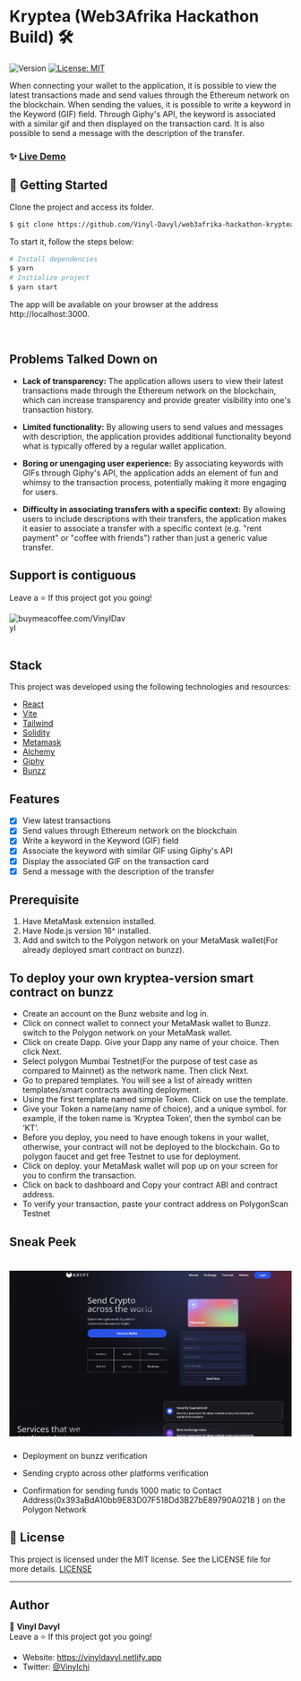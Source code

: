 # Kryptea (Web3Afrika Hackathon Build) 🛠 

<p>
  <img alt="Version" src="https://img.shields.io/badge/version-1.0.1-blue.svg?cacheSeconds=2592000" />
  <a href="#" target="_blank">
    <img alt="License: MIT" src="https://img.shields.io/badge/License-MIT-red.svg" />
  </a>
</p>

When connecting your wallet to the application, it is possible to view the latest transactions made and send values through the Ethereum network on the blockchain. When sending the values, it is possible to write a keyword in the Keyword (GIF) field. Through Giphy's API, the keyword is associated with a similar gif and then displayed on the transaction card. It is also possible to send a message with the description of the transfer.
 
### ✨ [Live Demo](https://web3afrika-hackathon-kryptea.vercel.app/)

## 🚀 Getting Started

Clone the project and access its folder.

```bash
$ git clone https://github.com/Vinyl-Davyl/web3afrika-hackathon-kryptea.git
```

To start it, follow the steps below:
```bash
# Install dependencies
$ yarn
# Initialize project
$ yarn start
```
The app will be available on your browser at the address http://localhost:3000.

<br>

## Problems Talked Down on
- **Lack of transparency:** The application allows users to view their latest transactions made through the Ethereum network on the blockchain, which can increase transparency and provide greater visibility into one's transaction history.

- **Limited functionality:** By allowing users to send values and messages with description, the application provides additional functionality beyond what is typically offered by a regular wallet application.

- **Boring or unengaging user experience:** By associating keywords with GIFs through Giphy's API, the application adds an element of fun and whimsy to the transaction process, potentially making it more engaging for users.

- **Difficulty in associating transfers with a specific context:** By allowing users to include descriptions with their transfers, the application makes it easier to associate a transfer with a specific context (e.g. "rent payment" or "coffee with friends") rather than just a generic value transfer.



## Support is contiguous 

Leave a ⭐️ If this project got you going!
<p>
  <a href="https://www.buymeacoffee.com/VinylDavyl"> <img align="left" src="https://cdn.buymeacoffee.com/buttons/v2/default-yellow.png" height="50" width="210" alt="buymeacoffee.com/VinylDavyl" /></a>
</p>
<br /><br /><br />

## Stack
This project was developed using the following technologies and resources:

- [React](https://reactjs.org)
- [Vite](https://vitejs.dev/)
- [Tailwind](https://tailwindcss.com/)
- [Solidity](https://docs.soliditylang.org/)
- [Metamask](https://metamask.io/)
- [Alchemy](https://www.alchemy.com/)
- [Giphy](https://www.alchemy.com/)
- [Bunzz](https://www.bunzz.dev)


## Features

- [x] View latest transactions
- [x] Send values through Ethereum network on the blockchain
- [x] Write a keyword in the Keyword (GIF) field
- [x] Associate the keyword with similar GIF using Giphy's API
- [x] Display the associated GIF on the transaction card
- [x] Send a message with the description of the transfer

## Prerequisite     
1. Have MetaMask extension installed.
2. Have Node.js version 16^ installed.
3. Add and switch to the Polygon network on your MetaMask wallet(For already deployed smart contract on bunzz).

## To deploy your own kryptea-version smart contract on bunzz
- Create an account on the Bunz website and log in.
- Click on connect wallet to connect your MetaMask wallet to Bunzz. switch to the Polygon network on your MetaMask wallet.
- Click on create Dapp. Give your Dapp any name of your choice. Then click Next.
- Select polygon Mumbai Testnet(For the purpose of test case as compared to Mainnet) as the network name. Then  click Next.
- Go to prepared templates. You will see a list of already written templates/smart contracts awaiting deployment.
- Using the first template named simple Token. Click on use the template.
- Give your Token a name(any name of choice), and a unique symbol. for example, if the token name is ‘Kryptea Token’, then the symbol can be ‘KT’.
- Before you deploy, you need to have enough tokens in your wallet, otherwise, your contract will not be deployed to the blockchain. Go to polygon faucet and get free Testnet to use for deployment.
- Click on deploy. your MetaMask wallet will pop up on your screen for you to confirm the transaction.
- Click on back to dashboard and Copy your contract ABI and contract address.
- To verify your transaction, paste your contract address on PolygonScan Testnet
## Sneak Peek

<h1 align="center">
    <img alt="Gpt3" src=".github/preview.png" />
</h1>

- Deployment on bunzz verification 

- Sending crypto across other platforms verification

- Confirmation for sending funds 1000 matic to Contact Address(0x393aBdA10bb9E83D07F518Dd3B27bE89790A0218
) on the Polygon Network



## 📝 License

This project is licensed under the MIT license. See the LICENSE file for more details. [LICENSE](https://github.com//Vinyl-Davyl/web3afrika-hackathon-kryptea/blob/main/LICENSE)

---

## Author

👤 **Vinyl Davyl** <br/>
Leave a ⭐️ If this project got you going!
- Website: https://vinyldavyl.netlify.app
- Twitter: [@Vinylchi](https://twitter.com/Vinylchi)